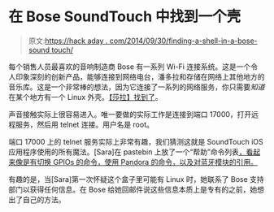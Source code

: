 # 在 Bose SoundTouch 中找到一个壳

> 原文:[https://hack aday . com/2014/09/30/finding-a-shell-in-a-bose-sound touch/](https://hackaday.com/2014/09/30/finding-a-shell-in-a-bose-soundtouch/)

每个销售人员最喜欢的音响制造商 Bose 有一系列 Wi-Fi 连接系统。这是一个令人印象深刻的创新产品，能够连接到网络电台，潘多拉和存储在网络上其他地方的音乐库。这是一个非常棒的想法，因为它连接了一系列的网络服务，你只需要*知道*在某个地方有一个 Linux 外壳。[【莎拉】找到了](http://flarn2006.blogspot.com/2014/09/hacking-bose-soundtouch-and-its-linux.html)。

声音接触实际上很容易进入。唯一要做的实际工作是连接到端口 17000，打开远程服务，然后用 telnet 连接。用户名是 root。

端口 17000 上的 telnet 服务实际上非常有趣，我们猜测这就是 SoundTouch iOS 应用程序使用的所有魔法。[Sara]在 pastebin 上放了一个“帮助”命令列表[，看起来像是有切换 GPIOs 的命令，使用 Pandora 的命令，以及对蓝牙模块的引用。](http://pastebin.com/EXCQXmfY)

有趣的是，当[Sara]第一次怀疑这个盒子里可能有 Linux 时，她联系了 Bose 支持部门以获得任何信息。在 Bose 给她回邮件说这些信息本质上是专有的之前，她想出了自己的方法。